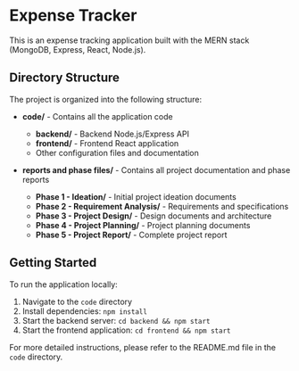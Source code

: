# Expense Tracker

This is an expense tracking application built with the MERN stack (MongoDB, Express, React, Node.js).

## Directory Structure

The project is organized into the following structure:

- **code/** - Contains all the application code
  - **backend/** - Backend Node.js/Express API
  - **frontend/** - Frontend React application
  - Other configuration files and documentation

- **reports and phase files/** - Contains all project documentation and phase reports
  - **Phase 1 - Ideation/** - Initial project ideation documents
  - **Phase 2 - Requirement Analysis/** - Requirements and specifications
  - **Phase 3 - Project Design/** - Design documents and architecture
  - **Phase 4 - Project Planning/** - Project planning documents
  - **Phase 5 - Project Report/** - Complete project report

## Getting Started

To run the application locally:

1. Navigate to the `code` directory
2. Install dependencies: `npm install`
3. Start the backend server: `cd backend && npm start`
4. Start the frontend application: `cd frontend && npm start`

For more detailed instructions, please refer to the README.md file in the `code` directory.
